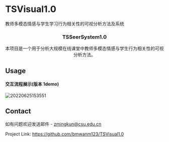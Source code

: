 # TSVisual1.0

教师多模态情感与学生学习行为相关性的可视分析方法及系统

<!-- PROJECT LOGO -->

<p align="center">
  <a href="#">
   
  </a>
  <h3 align="center">TSSeerSystem1.0
</h3>

  <p align="center">
    本项目是一个用于分析大规模在线课堂中教师多模态情感与学生行为相关性的可视分析方法。
    <br />

## Usage

#### 交互流程展示(版本 1demo)

![20220625153551](https://github.com/bmwanm123/TSVisual1.0/blob/main/Visual-Analysis/static/image/TSSer1.0.gif)

<!-- ROADMAP -->

<!-- CONTACT -->

## Contact

如有问题欢迎发送邮件 - zmingkun@csu.edu.cn

Project Link: https://github.com/bmwanm123/TSVisual1.0
